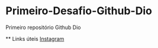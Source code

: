 # Primeiro-Desafio-Github-Dio
Primeiro repositório Github Dio

** Links úteis
[Instagram](https://www.instagram.com/izabellaflores/)
